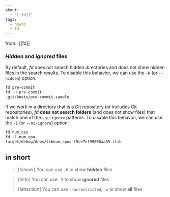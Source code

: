```yaml
---
about:
  - "[[fd]]"
tags:
  - howto
  - fd
---
```

from:: [[fd]]
### *Hidden* and *ignored* files

By default, *fd* does not search hidden directories and does not show hidden files in the search results. To disable this behavior, we can use the `-H` (or `--hidden`) option:

```bash
fd pre-commit
fd -H pre-commit
.git/hooks/pre-commit.sample
```

If we work in a directory that is a Git repository (or includes Git repositories), *fd* **does not search folders** (and does not show files) that match one of the `.gitignore` patterns. To disable this behavior, we can use the `-I` (or `--no-ignore`) option:

```bash
fd num_cpu
fd -I num_cpu
target/debug/deps/libnum_cpus-f5ce7ef99006aa05.rlib
```

## in short

> [!check] You can use `-H` to show **hidden** files

> [!info] You can use `-I` to show **ignored** files

> [!attention] You can use `--unrestricted`, `-u` to show **all** files
